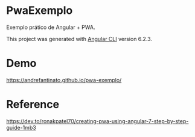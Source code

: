 # PwaExemplo

Exemplo prático de Angular + PWA.

This project was generated with [Angular CLI](https://github.com/angular/angular-cli) version 6.2.3.

# Demo

https://andrefantinato.github.io/pwa-exemplo/

# Reference
https://dev.to/ronakpatel70/creating-pwa-using-angular-7-step-by-step-guide-1mb3


